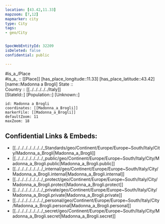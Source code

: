 ```yaml
---
location: [43.42,11.33] 
mapzoom: [7,12] 
mapmarker: city 
type: City
tags:
- geo/City


SpocWebEntityId: 32209
isDeleted: false
confidential: public

---
```

#is_a_/Place  
#is_a_ :: [[Place]] 
[has_place_longitude::11.33] 
[has_place_latitude::43.42] 
[name::Madonna a Brogli] 
State ::  
Country :: [[../../../../../Italy]]  
[StateId::] 
[Population::] 
[Unknown::] 


```leaflet
id: Madonna a Brogli
coordinates: [[Madonna_a_Brogli]] 
markerFile: [[Madonna_a_Brogli]] 
defaultZoom: 11 
maxZoom: 18
```


## Confidential Links & Embeds: 
- [[../../../../../../../_Standards/geo/Continent/Europe/Europe~South/Italy/City/Madonna_a_Brogli|Madonna_a_Brogli]] 
- [[../../../../../../../_public/geo/Continent/Europe/Europe~South/Italy/City/Madonna_a_Brogli.public|Madonna_a_Brogli.public]] 
- [[../../../../../../../_internal/geo/Continent/Europe/Europe~South/Italy/City/Madonna_a_Brogli.internal|Madonna_a_Brogli.internal]] 
- [[../../../../../../../_protect/geo/Continent/Europe/Europe~South/Italy/City/Madonna_a_Brogli.protect|Madonna_a_Brogli.protect]] 
- [[../../../../../../../_private/geo/Continent/Europe/Europe~South/Italy/City/Madonna_a_Brogli.private|Madonna_a_Brogli.private]] 
- [[../../../../../../../_personal/geo/Continent/Europe/Europe~South/Italy/City/Madonna_a_Brogli.personal|Madonna_a_Brogli.personal]] 
- [[../../../../../../../_secret/geo/Continent/Europe/Europe~South/Italy/City/Madonna_a_Brogli.secret|Madonna_a_Brogli.secret]] 
